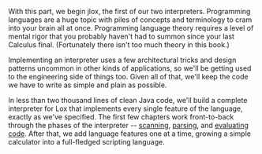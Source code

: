 With this part, we begin jlox, the first of our two interpreters. Programming
languages are a huge topic with piles of concepts and terminology to cram into
your brain all at once. Programming language theory requires a level of mental
rigor that you probably haven't had to summon since your last Calculus final.
(Fortunately there isn't too much theory in this book.)

Implementing an interpreter uses a few architectural tricks and design
patterns uncommon in other kinds of applications, so we'll be getting used to
the engineering side of things too. Given all of that, we'll keep the code we
have to write as simple and plain as possible.

In less than two thousand lines of clean Java code, we'll build a complete
interpreter for Lox that implements every single feature of the language,
exactly as we've specified. The first few chapters work front-to-back through
the phases of the interpreter -- [scanning][], [parsing][], and
[evaluating code][]. After that, we add language features one at a time,
growing a simple calculator into a full-fledged scripting language.

[scanning]: scanning.html
[parsing]: parsing-expressions.html
[evaluating code]: evaluating-expressions.html
